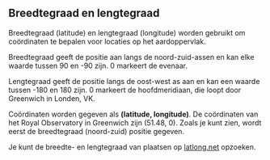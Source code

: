 ## Breedtegraad en lengtegraad

Breedtegraad (latitude) en lengtegraad (longitude) worden gebruikt om coördinaten te bepalen voor locaties op het aardoppervlak.

Breedtegraad geeft de positie aan langs de noord-zuid-assen en kan elke waarde tussen 90 en -90 zijn. 0 markeert de evenaar.

Lengtegraad geeft de positie langs de oost-west as aan en kan een waarde tussen -180 en 180 zijn. 0 markeert de hoofdmeridiaan, die loopt door Greenwich in Londen, VK.

Coördinaten worden gegeven als **(latitude, longitude)**. De coördinaten van het Royal Observatory in Greenwich zijn (51.48, 0). Zoals je kunt zien, wordt eerst de breedtegraad (noord-zuid) positie gegeven.

Je kunt de breedte- en lengtegraad van plaatsen op [latlong.net](http://www.latlong.net/) opzoeken.